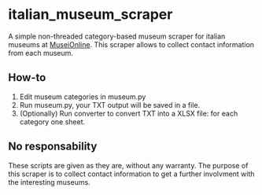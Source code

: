 # italian_museum_scraper
A simple non-threaded category-based museum scraper for italian museums at [MuseiOnline](https://www.museionline.info/musei/).
This scraper allows to collect contact information from each museum.

## How-to
1. Edit museum categories in museum.py
2. Run museum.py, your TXT output will be saved in a file.
3. (Optionally) Run converter to convert TXT into a XLSX file: for each category one sheet.

## No responsability
These scripts are given as they are, without any warranty. 
The purpose of this scraper is to collect contact information to get a further involvment with the interesting museums.
